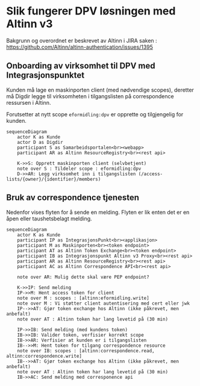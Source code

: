 # Slik fungerer DPV løsningen med Altinn v3
Bakgrunn og overordnet er beskrevet av Altinn i JIRA saken :
https://github.com/Altinn/altinn-authentication/issues/1395

## Onboarding av virksomhet til DPV med Integrasjonspunktet
Kunden må lage en maskinporten client (med nødvendige scopes),
deretter må Digdir legge til virksomheten i tilgangslisten
på correspondence ressursen i Altinn.

Forutsetter at nytt scope `eformidling:dpv` er opprette og tilgjengelig for kunden. 

```mermaid
sequenceDiagram
    actor K as Kunde
    actor D as Digdir
    participant S as Samarbeidsportalen<br><webapp>
    participant AR as Altinn ResourceRegistry<br><rest api>
    
    K->>S: Opprett maskinporten client (selvbetjent)
    note over S : Tildeler scope : eformidling:dpv 
    D->>AR: Legg virksomhet inn i tilgangslisten (/access-lists/{owner}/{identifier}/members) 
```

## Bruk av correspondence tjenesten
Nedenfor vises flyten for å sende en melding.
Flyten er lik enten det er en åpen eller taushetsbelagt melding.

```mermaid
sequenceDiagram
    actor K as Kunde
    participant IP as IntegrasjonsPunkt<br><applikasjon>
    participant M as Maskinporten<br><token endpoint>
    participant AT as Altinn Token Exchange<br><token endpoint>
    participant IB as Integrasjonspunkt Altinn v3 Proxy<br><rest api>
    participant AR as Altinn ResourceRegistry<br><rest api>
    participant AC as Altinn Correspondence API<br><rest api>
    
    note over AR: Mulig dette skal være PEP endpoint?
    
    K->>IP: Send melding
    IP->>M: Hent access token for client
    note over M : scopes : [altinn:eformidling.write]
    note over M : Vi støtter client autentisering med cert eller jwk
    IP-->>AT: Gjør token exchange hos Altinn (ikke påkrevet, men anbefalt)
    note over AT : Altinn token har lang levetid på (30 min)

    IP->>IB: Send melding (med kundens token)
    IB->>IB: Valider token, verfisier korrekt scope
    IB->>AR: Verfisier at kunden er i tilgangslisten
    IB-->>M: Hent token for tilgang correspondence resource
    note over IB: scopes : [altinn:correspondence.read, altinn:correspondence.write]
    IB-->>AT: Gjør token exchange hos Altinn (ikke påkrevet, men anbefalt)
    note over AT : Altinn token har lang levetid på (30 min)
    IB->>AC: Send melding med corresponence api
```

